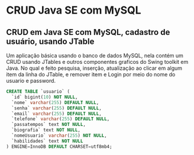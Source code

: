 # CRUD Java SE com MySQL
## CRUD em Java SE com MySQL, cadastro de usuário, usando JTable

Um aplicação básica usando o banco de dados MySQL, nela contém um CRUD usando JTables e outros componentes graficos do Swing toolkit em Java. No qual e feito pesquisa, inserção, atualização ao clicar em algum item da linha do JTable, e remover item e Login por meio do nome do usuario e password.


```sql
CREATE TABLE `usuario` (
  `id` bigint(10) NOT NULL,
  `nome` varchar(255) DEFAULT NULL,
  `senha` varchar(255) DEFAULT NULL,
  `email` varchar(255) DEFAULT NULL,
  `telefone` varchar(255) DEFAULT NULL,
  `passatempos` text NOT NULL,
  `biografia` text NOT NULL,
  `nomeUsuario` varchar(255) NOT NULL,
  `habilidades` text NOT NULL
) ENGINE=InnoDB DEFAULT CHARSET=utf8mb4;
```
